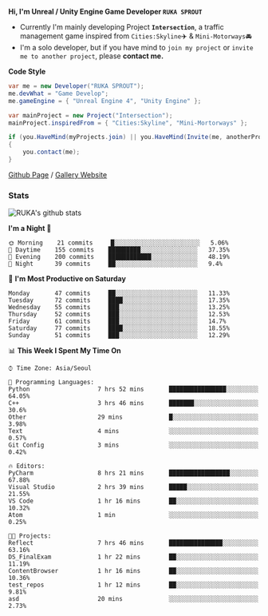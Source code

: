 **Hi, I'm Unreal / Unity Engine Game Developer `RUKA SPROUT`**

- Currently I'm mainly developing Project **`Intersection`**, a traffic management game inspired from `Cities:Skyline`✈️ & `Mini-Motorways`🚘
- I'm a solo developer, but if you have mind to `join my project` or `invite me to another project`, please **contact me.**

**Code Style**

```csharp
var me = new Developer("RUKA SPROUT");
me.devWhat = "Game Develop";
me.gameEngine = { "Unreal Engine 4", "Unity Engine" };
```

```csharp
var mainProject = new Project("Intersection");
mainProject.inspiredFrom = { "Cities:Skyline", "Mini-Mortorways" };

if (you.HaveMind(myProjects.join) || you.HaveMind(Invite(me, anotherProject)))
{
    you.contact(me);
}
```

[Github Page](https://lutca1320.github.io/) / [Gallery Website](https://rukasp.xyz/)

### Stats

![RUKA's github stats](https://github-readme-stats.vercel.app/api?username=lutca1320&theme=dracula&show_icons=true&include_all_commits=true&count_private=true&hide=contribs,prs)

<!--START_SECTION:waka-->
**I'm a Night 🦉** 

```text
🌞 Morning    21 commits     █░░░░░░░░░░░░░░░░░░░░░░░░   5.06% 
🌆 Daytime    155 commits    █████████░░░░░░░░░░░░░░░░   37.35% 
🌃 Evening    200 commits    ████████████░░░░░░░░░░░░░   48.19% 
🌙 Night      39 commits     ██░░░░░░░░░░░░░░░░░░░░░░░   9.4%

```
📅 **I'm Most Productive on Saturday** 

```text
Monday       47 commits     ██░░░░░░░░░░░░░░░░░░░░░░░   11.33% 
Tuesday      72 commits     ████░░░░░░░░░░░░░░░░░░░░░   17.35% 
Wednesday    55 commits     ███░░░░░░░░░░░░░░░░░░░░░░   13.25% 
Thursday     52 commits     ███░░░░░░░░░░░░░░░░░░░░░░   12.53% 
Friday       61 commits     ███░░░░░░░░░░░░░░░░░░░░░░   14.7% 
Saturday     77 commits     ████░░░░░░░░░░░░░░░░░░░░░   18.55% 
Sunday       51 commits     ███░░░░░░░░░░░░░░░░░░░░░░   12.29%

```


📊 **This Week I Spent My Time On** 

```text
⌚︎ Time Zone: Asia/Seoul

💬 Programming Languages: 
Python                   7 hrs 52 mins       ████████████████░░░░░░░░░   64.05% 
C++                      3 hrs 46 mins       ███████░░░░░░░░░░░░░░░░░░   30.6% 
Other                    29 mins             █░░░░░░░░░░░░░░░░░░░░░░░░   3.98% 
Text                     4 mins              ░░░░░░░░░░░░░░░░░░░░░░░░░   0.57% 
Git Config               3 mins              ░░░░░░░░░░░░░░░░░░░░░░░░░   0.42%

🔥 Editors: 
PyCharm                  8 hrs 21 mins       █████████████████░░░░░░░░   67.88% 
Visual Studio            2 hrs 39 mins       █████░░░░░░░░░░░░░░░░░░░░   21.55% 
VS Code                  1 hr 16 mins        ██░░░░░░░░░░░░░░░░░░░░░░░   10.32% 
Atom                     1 min               ░░░░░░░░░░░░░░░░░░░░░░░░░   0.25%

🐱‍💻 Projects: 
Reflect                  7 hrs 46 mins       ███████████████░░░░░░░░░░   63.16% 
DS_FinalExam             1 hr 22 mins        ██░░░░░░░░░░░░░░░░░░░░░░░   11.19% 
ContentBrowser           1 hr 16 mins        ██░░░░░░░░░░░░░░░░░░░░░░░   10.36% 
test_repos               1 hr 12 mins        ██░░░░░░░░░░░░░░░░░░░░░░░   9.81% 
asd                      20 mins             ░░░░░░░░░░░░░░░░░░░░░░░░░   2.73%

```


<!--END_SECTION:waka-->
